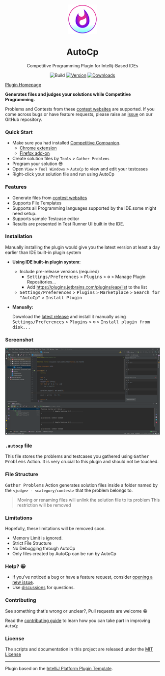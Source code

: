 <!--suppress HtmlDeprecatedAttribute -->
<div  align="center">

![plugin Icon](src/main/resources/META-INF/pluginIcon.svg)

# AutoCp

Competitive Programming Plugin for Intellij-Based IDEs

![Build](https://github.com/Pushpavel/autoCP/workflows/Build/badge.svg)
[![Version](https://img.shields.io/jetbrains/plugin/v/17061.svg)](https://plugins.jetbrains.com/plugin/17061-autocp)
[![Downloads](https://img.shields.io/jetbrains/plugin/d/17061.svg)](https://plugins.jetbrains.com/plugin/17061-autocp)

</div>

[Plugin Homepage](https://plugins.jetbrains.com/plugin/17061-autocp)
<!-- Plugin description -->
__Generates files and judges your solutions while Competitive Programming.__

Problems and Contests from these [contest websites](https://github.com/jmerle/competitive-companion#supported-websites) are supported. If you come across bugs or have feature requests, please raise
an [issue](https://github.com/Pushpavel/AutoCp/issues/new/choose) on our GitHub repository.

### Quick Start

- Make sure you had installed [Competitive Companion](https://github.com/jmerle/competitive-companion).
    - [Chrome extension](https://chrome.google.com/webstore/detail/competitive-companion/cjnmckjndlpiamhfimnnjmnckgghkjbl)
    - [Firefox add-on](https://addons.mozilla.org/en-US/firefox/addon/competitive-companion/)
- Create solution files by ```Tools``` > ```Gather Problems```
- Program your solution 😎
- Open ```View``` > ```Tool Windows``` > ```AutoCp``` to view and edit your testcases
- Right-click your solution file and run using AutoCp ️

### Features

- Generate files from [contest websites](https://github.com/jmerle/competitive-companion#supported-websites)
- Supports File Templates
- Supports all Programming languages supported by the IDE.some might need setup.
- Supports sample Testcase editor
- Results are presented in Test Runner UI built in the IDE.

<!-- Plugin description end -->

### Installation

Manually installing the plugin would give you the latest version at least a day earlier than IDE built-in plugin system

- __Using IDE built-in plugin system:__

    - Include pre-release versions (required)
        - <kbd>Settings/Preferences</kbd> > <kbd>Plugins</kbd> > <kbd>⚙️</kbd> > Manage Plugin Repositories...
        - Add <https://plugins.jetbrains.com/plugins/eap/list> to the list
    - <kbd>Settings/Preferences</kbd> > <kbd>Plugins</kbd> > <kbd>Marketplace</kbd> > <kbd>Search for "AutoCp"</kbd> >
      <kbd>Install Plugin</kbd>


- __Manually:__

  Download the [latest release](https://github.com/Pushpavel/AutoCp/releases) and install it manually using
  <kbd>Settings/Preferences</kbd> > <kbd>Plugins</kbd> > <kbd>⚙️</kbd> > <kbd>Install plugin from disk...</kbd>

### Screenshot

![CLION Screenshot](docs/_assets/Screenshot.png)

### ```.autocp``` file

This file stores the problems and testcases you gathered using <kbd>Gather Problems</kbd> Action. It is very crucial to
this plugin and should not be touched.

### File Structure

<kbd>Gather Problems</kbd> Action generates solution files inside a folder named by
the ```<judge> - <category/contest>``` that the problem belongs to.

> Moving or renaming files will unlink the solution file to its problem
> This restriction will be removed

### Limitations

Hopefully, these limitations will be removed soon.

- Memory Limit is ignored.
- Strict File Structure
- No Debugging through AutoCp
- Only files created by AutoCp can be run by AutoCp

### Help? 😀

- If you've noticed a bug or have a feature request,
  consider [opening a new issue](https://github.com/Pushpavel/AutoCp/issues/new/choose).
- Use [discussions](https://github.com/Pushpavel/AutoCp/discussions) for questions.

### Contributing

See something that's wrong or unclear?, Pull requests are welcome 😀

Read the [contributing guide](CONTRIBUTING.md) to learn how you can take part in improving ```AutoCp```

### License

The scripts and documentation in this project are released under the [MIT License](LICENSE)

---
Plugin based on the [IntelliJ Platform Plugin Template][template].

[template]: https://github.com/JetBrains/intellij-platform-plugin-template
